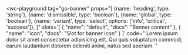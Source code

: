<link rel="stylesheet" href="https://fonts.googleapis.com/icon?family=Material+Icons" />

<wc-playground
    tag="go-banner"
    props="[
      {name: 'heading', type: 'string'},
      {name: 'dismissible', type: 'boolean'},
      {name: 'global', type: 'boolean'},
      {name: 'variant', type: 'select', options: ['info', 'critical', 'success']},
    ]"
    slots='[
    {
      "name": "default",
      "docs": "Banner content"
    },
    {
      "name": "icon",
      "docs": "Slot for banner icon"
    }
  ]'
  code="
  <go-banner variant='info' heading='Banner heading'>
    <go-icon slot='icon' name='lightbulb'></go-icon>
    Lorem ipsum dolor sit amet consectetur adipisicing elit. Qui quis voluptatum commodi, earum laudantium dolorem deleniti animi, natus sed aperiam.
  </go-banner>
"
>
</wc-playground>
